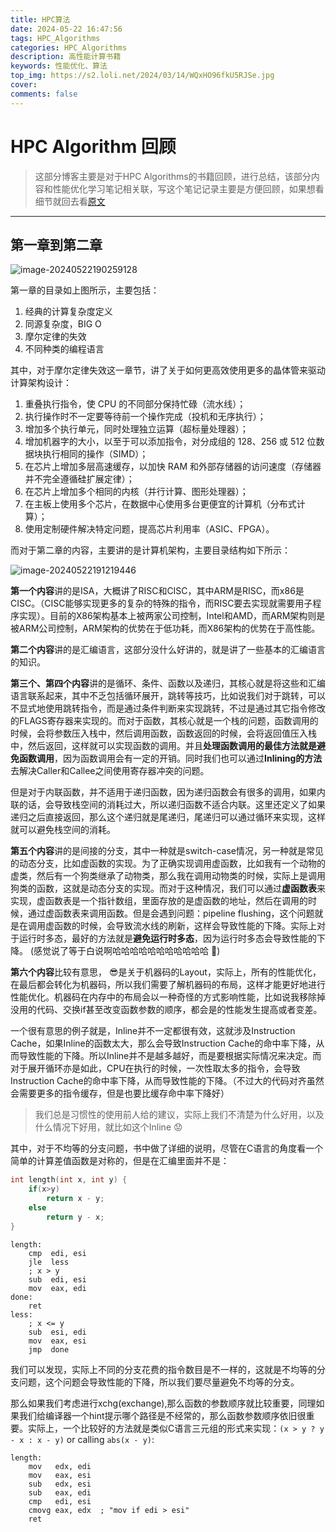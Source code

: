 ```yaml
---
title: HPC算法
date: 2024-05-22 16:47:56
tags: HPC_Algorithms
categories: HPC_Algorithms
description: 高性能计算书籍
keywords: 性能优化、算法
top_img: https://s2.loli.net/2024/03/14/WQxHO96fkU5RJSe.jpg
cover: 
comments: false
---
```

# HPC Algorithm 回顾

> 这部分博客主要是对于HPC Algorithms的书籍回顾，进行总结，该部分内容和性能优化学习笔记相关联，写这个笔记记录主要是方便回顾，如果想看细节就回去看[原文](https://en.algorithmica.org/hpc/)

------

## 第一章到第二章

![image-20240522190259128](https://s2.loli.net/2024/05/22/dHnJKeDz9tNUO7m.png)

第一章的目录如上图所示，主要包括：

1. 经典的计算复杂度定义
2. 同源复杂度，BIG O
3. 摩尔定律的失效
4. 不同种类的编程语言

其中，对于摩尔定律失效这一章节，讲了关于如何更高效使用更多的晶体管来驱动计算架构设计：

1. 重叠执行指令，使 CPU 的不同部分保持忙碌（流水线）；
2. 执行操作时不一定要等待前一个操作完成（投机和无序执行）；
3. 增加多个执行单元，同时处理独立运算（超标量处理器）；
4. 增加机器字的大小，以至于可以添加指令，对分成组的 128、256 或 512 位数据块执行相同的操作（SIMD）；
5. 在芯片上增加多层高速缓存，以加快 RAM 和外部存储器的访问速度（存储器并不完全遵循硅扩展定律）；
6. 在芯片上增加多个相同的内核（并行计算、图形处理器）；
7. 在主板上使用多个芯片，在数据中心使用多台更便宜的计算机（分布式计算）；
8. 使用定制硬件解决特定问题，提高芯片利用率（ASIC、FPGA）。



而对于第二章的内容，主要讲的是计算机架构，主要目录结构如下所示：

![image-20240522191219446](https://s2.loli.net/2024/05/22/Ho4WQFavyJCYE8p.png)

**第一个内容**讲的是ISA，大概讲了RISC和CISC，其中ARM是RISC，而x86是CISC。（CISC能够实现更多的复杂的特殊的指令，而RISC要去实现就需要用子程序实现）。目前的X86架构基本上被两家公司控制，Intel和AMD，而ARM架构则是被ARM公司控制，ARM架构的优势在于低功耗，而X86架构的优势在于高性能。

**第二个内容**讲的是汇编语言，这部分没什么好讲的，就是讲了一些基本的汇编语言的知识。

**第三个、第四个内容**讲的是循环、条件、函数以及递归，其核心就是将这些和汇编语言联系起来，其中不乏包括循环展开，跳转等技巧，比如说我们对于跳转，可以不显式地使用跳转指令，而是通过条件判断来实现跳转，不过是通过其它指令修改的FLAGS寄存器来实现的。而对于函数，其核心就是一个栈的问题，函数调用的时候，会将参数压入栈中，然后调用函数，函数返回的时候，会将返回值压入栈中，然后返回，这样就可以实现函数的调用。并且**处理函数调用的最佳方法就是避免函数调用**，因为函数调用会有一定的开销。同时我们也可以通过**Inlining的方法**去解决Caller和Callee之间使用寄存器冲突的问题。

但是对于内联函数，并不适用于递归函数，因为递归函数会有很多的调用，如果内联的话，会导致栈空间的消耗过大，所以递归函数不适合内联。这里还定义了如果递归之后直接返回，那么这个递归就是尾递归，尾递归可以通过循环来实现，这样就可以避免栈空间的消耗。

**第五个内容**讲的是间接的分支，其中一种就是switch-case情况，另一种就是常见的动态分支，比如虚函数的实现。为了正确实现调用虚函数，比如我有一个动物的虚类，然后有一个狗类继承了动物类，那么我在调用动物类的时候，实际上是调用狗类的函数，这就是动态分支的实现。而对于这种情况，我们可以通过**虚函数表**来实现，虚函数表是一个指针数组，里面存放的是虚函数的地址，然后在调用的时候，通过虚函数表来调用函数。但是会遇到问题：pipeline flushing，这个问题就是在调用虚函数的时候，会导致流水线的刷新，这样会导致性能的下降。实际上对于运行时多态，最好的方法就是**避免运行时多态**，因为运行时多态会导致性能的下降。 (感觉说了等于白说啊哈哈哈哈哈哈哈哈哈哈哈 🤣)

**第六个内容**比较有意思， 😎是关于机器码的Layout，实际上，所有的性能优化，在最后都会转化为机器码，所以我们需要了解机器码的布局，这样才能更好地进行性能优化。机器码在内存中的布局会以一种奇怪的方式影响性能，比如说我移除掉没用的代码、交换if甚至改变函数参数的顺序，都会是的性能发生提高或者变差。

一个很有意思的例子就是，Inline并不一定都很有效，这就涉及Instruction Cache，如果Inline的函数太大，那么会导致Instruction Cache的命中率下降，从而导致性能的下降。所以Inline并不是越多越好，而是要根据实际情况来决定。而对于展开循环亦是如此，CPU在执行的时候，一次性取太多的指令，会导致Instruction Cache的命中率下降，从而导致性能的下降。（不过大的代码对齐虽然会需要更多的指令缓存，但是也要比缓存命中率下降好）

> 我们总是习惯性的使用前人给的建议，实际上我们不清楚为什么好用，以及什么情况下好用，就比如这个Inline 😟

其中，对于不均等的分支问题，书中做了详细的说明，尽管在C语言的角度看一个简单的计算差值函数是对称的，但是在汇编里面并不是：

```c
int length(int x, int y) {
    if(x>y)
    	return x - y;
    else
    	return y - x;
}
```

```assembly
length:
    cmp  edi, esi
    jle  less
    ; x > y
    sub  edi, esi
    mov  eax, edi
done:
    ret
less:
    ; x <= y
    sub  esi, edi
    mov  eax, esi
    jmp  done
```

我们可以发现，实际上不同的分支花费的指令数目是不一样的，这就是不均等的分支问题，这个问题会导致性能的下降，所以我们要尽量避免不均等的分支。

那么如果我们考虑进行xchg(exchange),那么函数的参数顺序就比较重要，同理如果我们给编译器一个hint提示哪个路径是不经常的，那么函数参数顺序依旧很重要。实际上，一个比较好的方法就是类似C语言三元组的形式来实现：`(x > y ? y - x : x - y)` or calling `abs(x - y)`:

```assembly
length:
    mov   edx, edi
    mov   eax, esi
    sub   edx, esi
    sub   eax, edi
    cmp   edi, esi
    cmovg eax, edx  ; "mov if edi > esi"
    ret
```

